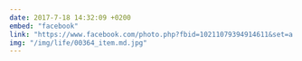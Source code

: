 ```yaml
---
date: 2017-7-18 14:32:09 +0200
embed: "facebook"
link: "https://www.facebook.com/photo.php?fbid=10211079394914611&set=a.10200872723714210.1073741831.1048105286&type=3&theater"
img: "/img/life/00364_item.md.jpg"
---
```

